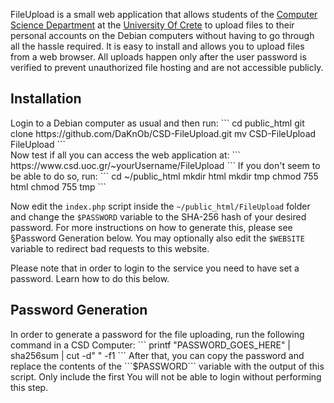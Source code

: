 FileUpload is a small web application that allows students of the
[Computer Science Department](https://www.csd.uoc.gr/) at the [University Of Crete](http://www.uoc.gr/) to upload
files to their personal accounts on the Debian computers without
having to go through all the hassle required. It is easy to install
and allows you to upload files from a web browser. All uploads
happen only after the user password is verified to prevent unauthorized
file hosting and are not accessible publicly. 

<h2>Installation</h2>
Login to a Debian computer as usual and then run:
```
cd public_html
git clone https://github.com/DaKnOb/CSD-FileUpload.git
mv CSD-FileUpload FileUpload
```
<br>
Now test if all you can access the web application at:
```
https://www.csd.uoc.gr/~yourUsername/FileUpload
```
If you don't seem to be able to do so, run:
```
cd ~/public_html
mkdir html
mkdir tmp
chmod 755 html
chmod 755 tmp
```
<br>



Now edit the ```index.php``` script inside the ```~/public_html/FileUpload``` folder
and change the ```$PASSWORD``` variable to the SHA-256 hash of your
desired password. For more instructions on how to generate this, please
see §Password Generation below. You may optionally also edit the ```$WEBSITE```
variable to redirect bad requests to this website.

Please note that in order to login to the service you need to
have set a password. Learn how to do this below.

<h2>Password Generation</h2>
In order to generate a password for the file uploading, run the following
command in a CSD Computer:
```
printf "PASSWORD_GOES_HERE" | sha256sum | cut -d" " -f1
```
After that, you can copy the password and replace the contents of the
```$PASSWORD``` variable with the output of this script. Only include 
the first You will not be able to login without performing this step.
